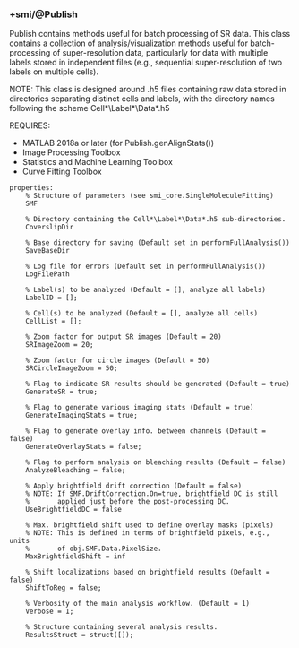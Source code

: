 ### +smi/@Publish

Publish contains methods useful for batch processing of SR data.
  This class contains a collection of analysis/visualization methods
  useful for batch-processing of super-resolution data, particularly
  for data with multiple labels stored in independent files (e.g.,
  sequential super-resolution of two labels on multiple cells).

NOTE: This class is designed around .h5 files containing raw data
      stored in directories separating distinct cells and labels,
      with the directory names following the scheme
      Cell*\Label*\Data*.h5

REQUIRES:
- MATLAB 2018a or later (for Publish.genAlignStats())
- Image Processing Toolbox
- Statistics and Machine Learning Toolbox
- Curve Fitting Toolbox

```
properties:
    % Structure of parameters (see smi_core.SingleMoleculeFitting)
    SMF

    % Directory containing the Cell*\Label*\Data*.h5 sub-directories.
    CoverslipDir

    % Base directory for saving (Default set in performFullAnalysis())
    SaveBaseDir

    % Log file for errors (Default set in performFullAnalysis())
    LogFilePath

    % Label(s) to be analyzed (Default = [], analyze all labels)
    LabelID = [];

    % Cell(s) to be analyzed (Default = [], analyze all cells)
    CellList = [];

    % Zoom factor for output SR images (Default = 20)
    SRImageZoom = 20;

    % Zoom factor for circle images (Default = 50)
    SRCircleImageZoom = 50;

    % Flag to indicate SR results should be generated (Default = true)
    GenerateSR = true;

    % Flag to generate various imaging stats (Default = true)
    GenerateImagingStats = true;

    % Flag to generate overlay info. between channels (Default = false)
    GenerateOverlayStats = false;

    % Flag to perform analysis on bleaching results (Default = false)
    AnalyzeBleaching = false;

    % Apply brightfield drift correction (Default = false)
    % NOTE: If SMF.DriftCorrection.On=true, brightfield DC is still
    %       applied just before the post-processing DC.
    UseBrightfieldDC = false

    % Max. brightfield shift used to define overlay masks (pixels)
    % NOTE: This is defined in terms of brightfield pixels, e.g., units
    %       of obj.SMF.Data.PixelSize.
    MaxBrightfieldShift = inf

    % Shift localizations based on brightfield results (Default = false)
    ShiftToReg = false;

    % Verbosity of the main analysis workflow. (Default = 1)
    Verbose = 1;

    % Structure containing several analysis results.
    ResultsStruct = struct([]);
```
